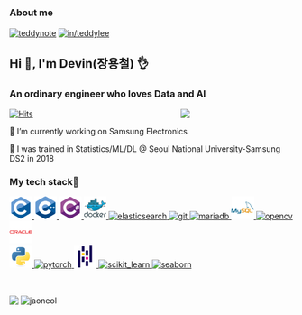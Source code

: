 ### About me
<p align="left">
<a href="https://jaoneol.github.io" target="blank"><img align="center" src="https://upload.wikimedia.org/wikipedia/commons/thumb/9/91/Octicons-mark-github.svg/2048px-Octicons-mark-github.svg.png" alt="teddynote" height="30" width="30" /></a>
<a href="https://linkedin.com/in/yong-cheol-jang-593794197/" target="blank"><img align="center" src="https://raw.githubusercontent.com/rahuldkjain/github-profile-readme-generator/master/src/images/icons/Social/linked-in-alt.svg" alt="in/teddylee" height="30" width="40" /></a>
</p>

<h2 align="left">Hi 👋, I'm Devin(장용철) 👌</h1>
<h3 align="left">An ordinary engineer who loves Data and AI</h3>
<img align='right' src="https://media.giphy.com/media/M9gbBd9nbDrOTu1Mqx/giphy.gif" width="200">

[![Hits](https://hits.seeyoufarm.com/api/count/incr/badge.svg?url=https%3A%2F%2Fgithub.com%2Fjaoneol%2Fhit-counter&count_bg=%2379C83D&title_bg=%23555555&icon=adblock.svg&icon_color=%23E7E7E7&title=hits&edge_flat=false)](https://hits.seeyoufarm.com)

📌 I’m currently working on Samsung Electronics

📌 I was trained in Statistics/ML/DL @ Seoul National University-Samsung DS2 in 2018

<h3 align="left">My tech stack🎾</h3>
<p align="left"> <a href="https://www.cprogramming.com/" target="_blank" rel="noreferrer"> <img src="https://raw.githubusercontent.com/devicons/devicon/master/icons/c/c-original.svg" alt="c" width="40" height="40"/> </a> <a href="https://www.w3schools.com/cpp/" target="_blank" rel="noreferrer"> <img src="https://raw.githubusercontent.com/devicons/devicon/master/icons/cplusplus/cplusplus-original.svg" alt="cplusplus" width="40" height="40"/> </a> <a href="https://www.w3schools.com/cs/" target="_blank" rel="noreferrer"> <img src="https://raw.githubusercontent.com/devicons/devicon/master/icons/csharp/csharp-original.svg" alt="csharp" width="40" height="40"/> </a> <a href="https://www.docker.com/" target="_blank" rel="noreferrer"> <img src="https://raw.githubusercontent.com/devicons/devicon/master/icons/docker/docker-original-wordmark.svg" alt="docker" width="40" height="40"/> </a> <a href="https://www.elastic.co" target="_blank" rel="noreferrer"> <img src="https://www.vectorlogo.zone/logos/elastic/elastic-icon.svg" alt="elasticsearch" width="40" height="40"/> </a> <a href="https://git-scm.com/" target="_blank" rel="noreferrer"> <img src="https://www.vectorlogo.zone/logos/git-scm/git-scm-icon.svg" alt="git" width="40" height="40"/> </a> <a href="https://mariadb.org/" target="_blank" rel="noreferrer"> <img src="https://www.vectorlogo.zone/logos/mariadb/mariadb-icon.svg" alt="mariadb" width="40" height="40"/> </a> <a href="https://www.mysql.com/" target="_blank" rel="noreferrer"> <img src="https://raw.githubusercontent.com/devicons/devicon/master/icons/mysql/mysql-original-wordmark.svg" alt="mysql" width="40" height="40"/> </a> <a href="https://opencv.org/" target="_blank" rel="noreferrer"> <img src="https://www.vectorlogo.zone/logos/opencv/opencv-icon.svg" alt="opencv" width="40" height="40"/> </a> <a href="https://www.oracle.com/" target="_blank" rel="noreferrer"> <img src="https://raw.githubusercontent.com/devicons/devicon/master/icons/oracle/oracle-original.svg" alt="oracle" width="40" height="40"/> </a> <br> <a href="https://www.python.org" target="_blank" rel="noreferrer"> <img src="https://raw.githubusercontent.com/devicons/devicon/master/icons/python/python-original.svg" alt="python" width="40" height="40"/> </a> <a href="https://pytorch.org/" target="_blank" rel="noreferrer"> <img src="https://www.vectorlogo.zone/logos/pytorch/pytorch-icon.svg" alt="pytorch" width="40" height="40"/> </a> <a href="https://pandas.pydata.org/" target="_blank" rel="noreferrer"> <img src="https://raw.githubusercontent.com/devicons/devicon/2ae2a900d2f041da66e950e4d48052658d850630/icons/pandas/pandas-original.svg" alt="pandas" width="40" height="40"/> </a> <a href="https://scikit-learn.org/" target="_blank" rel="noreferrer"> <img src="https://upload.wikimedia.org/wikipedia/commons/0/05/Scikit_learn_logo_small.svg" alt="scikit_learn" width="40" height="40"/> </a> <a href="https://seaborn.pydata.org/" target="_blank" rel="noreferrer"> <img src="https://seaborn.pydata.org/_images/logo-mark-lightbg.svg" alt="seaborn" width="40" height="40"/> </a> </p>
<br>
<p>
<img align="center" src="https://github-readme-stats.vercel.app/api?username=jaoneol&show_icons=true&theme=highcontrast" />
<img align="center" src="https://github-readme-streak-stats.herokuapp.com/?user=jaoneol&" alt="jaoneol" />
</p>

<!---
🔗 중요 사이트들
GitHub Profile Readme 자동 생성기 : https://rahuldkjain.github.io/gh-profile-readme-generator/ 
베스트 프로필 모음: https://github.com/abhisheknaiidu/awesome-github-profile-readme
드림코딩 리파지토리 ⇢  https://github.com/dream-ellie
깃허브 리드미 문서  ⇢ h[ttps://docs.github.com/en/account-an...](https://github.com/abhisheknaiidu/awesome-github-profile-readme)
뱃지 만들기  ⇢ https://shields.io
--->
 

